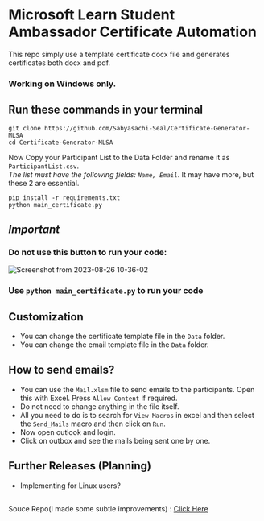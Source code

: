 # Microsoft Learn Student Ambassador Certificate Automation

This repo simply use a template certificate docx file and generates certificates
both docx and pdf.

###  Working on Windows only.

## Run these commands in your terminal

```
git clone https://github.com/Sabyasachi-Seal/Certificate-Generator-MLSA
cd Certificate-Generator-MLSA
```
Now Copy your Participant List to the Data Folder and rename it as `ParticipantList.csv`. <br>
<e><i>The list must have the following fields: ```Name, Email```</i></e>. It may have more, but these 2 are essential.
```
pip install -r requirements.txt
python main_certificate.py
```

## *Important*
### Do not use this button to run your code:
![Screenshot from 2023-08-26 10-36-02](https://github.com/Sabyasachi-Seal/Certificate-Generator-MLSA/assets/36451386/6e4ddf15-c97a-4c1a-9e64-9cd4db416511)

### Use ```python main_certificate.py``` to run your code


## Customization
- You can change the certificate template file in the `Data` folder.
- You can change the email template file in the `Data` folder.

## How to send emails?
- You can use the `Mail.xlsm` file to send emails to the participants. Open this with Excel. Press ```Allow Content``` if required.
- Do not need to change anything in the file itself.
- All you need to do is to search for ```View Macros```  in excel and then select the ```Send_Mails``` macro and then click on ```Run```.
- Now open outlook and login.
- Click on outbox and see the mails being sent one by one.

## Further Releases (Planning)
- Implementing for Linux users?

<h2></h2>


Souce Repo(I made some subtle improvements) : <a href="https://github.com/muhammedogz/MLSA-Certificate-Automate">Click Here</a>
